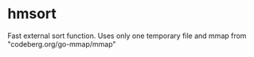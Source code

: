 # hmsort
Fast external sort function. Uses only one temporary file and mmap from "codeberg.org/go-mmap/mmap"
